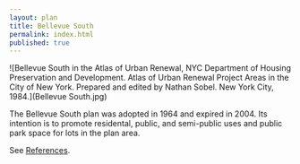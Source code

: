 ```yaml
---
layout: plan
title: Bellevue South
permalink: index.html
published: true
---
```



![Bellevue South in the Atlas of Urban Renewal, NYC Department of Housing Preservation and Development. Atlas of Urban Renewal Project Areas in the City of New York. Prepared and edited by Nathan Sobel. New York City, 1984.](Bellevue South.jpg)

The Bellevue South plan was adopted in 1964 and expired in 2004. Its intention is to promote residental, public, and semi-public uses and public park space for lots in the plan area.

See [References](http://www.urbanreviewer.org/#page=references.html).